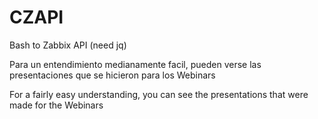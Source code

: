 # CZAPI
Bash to Zabbix API (need jq)

Para un entendimiento medianamente facil, pueden verse las presentaciones que se hicieron para los Webinars

For a fairly easy understanding, you can see the presentations that were made for the Webinars
